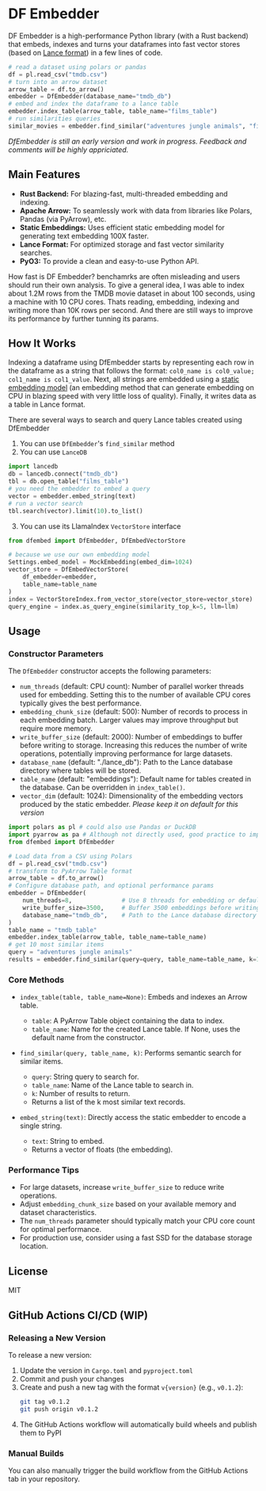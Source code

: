 # DF Embedder

DF Embedder is a high-performance Python library (with a Rust backend) that embeds, indexes and turns your dataframes into fast vector stores (based on [Lance format](https://github.com/lancedb/lance)) in a few lines of code.

```python
# read a dataset using polars or pandas
df = pl.read_csv("tmdb.csv")
# turn into an arrow dataset
arrow_table = df.to_arrow()
embedder = DfEmbedder(database_name="tmdb_db")
# embed and index the dataframe to a lance table
embedder.index_table(arrow_table, table_name="films_table")
# run similarities queries
similar_movies = embedder.find_similar("adventures jungle animals", "films_table", 10)
```

*DfEmbedder is still an early version and work in progress. Feedback and comments will be highly appriciated.*

## Main Features

- **Rust Backend:** For blazing-fast, multi-threaded embedding and indexing.
- **Apache Arrow:** To seamlessly work with data from libraries like Polars, Pandas (via PyArrow), etc.
- **Static Embeddings:** Uses efficient static embedding model for generating text embedding 100X faster.
- **Lance Format:** For optimized storage and fast vector similarity searches.
- **PyO3:** To provide a clean and easy-to-use Python API.

How fast is DF Embedder? benchamrks are often misleading and users should run their own analysis. To give a general idea, I was able to index about 1.2M rows from the TMDB movie dataset in about 100 seconds, using a machine with 10 CPU cores. Thats reading, embedding, indexing and writing more than 10K rows per second. And there are still ways to improve its performance by further tunning its params.

## How It Works

Indexing a dataframe using DfEmbedder starts by representing each row in the dataframe as a string that follows the format: `col0_name is col0_value; col1_name is col1_value`. Next, all strings are embedded using a [static embedding model](https://huggingface.co/blog/static-embeddings) (an embedding method that can generate embedding on CPU in blazing speed with very little loss of quality). Finally, it writes data as a table in Lance format.

There are several ways to search and query Lance tables created using DfEmbedder

1. You can use `DfEmbedder`'s `find_similar` method
2. You can use `LanceDB`

```python
import lancedb
db = lancedb.connect("tmdb_db")
tbl = db.open_table("films_table")
# you need the embedder to embed a query
vector = embedder.embed_string(text)
# run a vector search
tbl.search(vector).limit(10).to_list()
```

3. You can use its LlamaIndex `VectorStore` interface

```python
from dfembed import DfEmbedder, DfEmbedVectorStore

# because we use our own embedding model
Settings.embed_model = MockEmbedding(embed_dim=1024)
vector_store = DfEmbedVectorStore(
    df_embedder=embedder,
    table_name=table_name
)
index = VectorStoreIndex.from_vector_store(vector_store=vector_store)
query_engine = index.as_query_engine(similarity_top_k=5, llm=llm)
```

## Usage


### Constructor Parameters

The `DfEmbedder` constructor accepts the following parameters:

- `num_threads` (default: CPU count): Number of parallel worker threads used for embedding.
  Setting this to the number of available CPU cores typically gives the best performance.
- `embedding_chunk_size` (default: 500): Number of records to process in each embedding batch.
  Larger values may improve throughput but require more memory.
- `write_buffer_size` (default: 2000): Number of embeddings to buffer before writing to storage.
  Increasing this reduces the number of write operations, potentially improving performance for large datasets.
- `database_name` (default: "./lance_db"): Path to the Lance database directory where tables will be stored.
- `table_name` (default: "embeddings"): Default name for tables created in the database.
  Can be overridden in `index_table()`.
- `vector_dim` (default: 1024): Dimensionality of the embedding vectors produced by the static embedder. *Please keep it on default for this version*

```python
import polars as pl # could also use Pandas or DuckDB
import pyarrow as pa # Although not directly used, good practice to import
from dfembed import DfEmbedder

# Load data from a CSV using Polars
df = pl.read_csv("tmdb.csv")
# transform to PyArrow Table format
arrow_table = df.to_arrow()
# Configure database path, and optional performance params
embedder = DfEmbedder(
    num_threads=8,              # Use 8 threads for embedding or defaults to avail num of cores
    write_buffer_size=3500,     # Buffer 3500 embeddings before writing
    database_name="tmdb_db",    # Path to the Lance database directory        
)
table_name = "tmdb_table" 
embedder.index_table(arrow_table, table_name=table_name)
# get 10 most similar items
query = "adventures jungle animals"
results = embedder.find_similar(query=query, table_name=table_name, k=10)

```


### Core Methods

- `index_table(table, table_name=None)`: Embeds and indexes an Arrow table.

  - `table`: A PyArrow Table object containing the data to index.
  - `table_name`: Name for the created Lance table. If None, uses the default name from the constructor.
- `find_similar(query, table_name, k)`: Performs semantic search for similar items.

  - `query`: String query to search for.
  - `table_name`: Name of the Lance table to search in.
  - `k`: Number of results to return.
  - Returns a list of the k most similar text records.
- `embed_string(text)`: Directly access the static embedder to encode a single string.

  - `text`: String to embed.
  - Returns a vector of floats (the embedding).

### Performance Tips

- For large datasets, increase `write_buffer_size` to reduce write operations.
- Adjust `embedding_chunk_size` based on your available memory and dataset characteristics.
- The `num_threads` parameter should typically match your CPU core count for optimal performance.
- For production use, consider using a fast SSD for the database storage location.

## License

MIT

## GitHub Actions CI/CD (WIP)

### Releasing a New Version

To release a new version:

1. Update the version in `Cargo.toml` and `pyproject.toml`
2. Commit and push your changes
3. Create and push a new tag with the format `v{version}` (e.g., `v0.1.2`):
   ```bash
   git tag v0.1.2
   git push origin v0.1.2
   ```
4. The GitHub Actions workflow will automatically build wheels and publish them to PyPI

### Manual Builds

You can also manually trigger the build workflow from the GitHub Actions tab in your repository.
